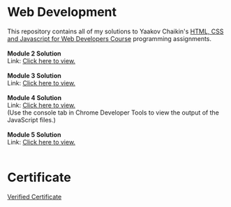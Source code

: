 # Web Development
This repository contains all of my solutions to Yaakov Chaikin's <a href="https://www.coursera.org/learn/html-css-javascript-for-web-developers?">HTML, CSS and Javascript for Web Developers Course</a> programming assignments.<br><br>
<b>Module 2 Solution</b><br>
Link: <a href="https://rashmiv99.github.io/Web-Development-JHU/module2-solution/">Click here to view.</a><br><br>
<b>Module 3 Solution</b><br>
Link: <a href="https://rashmiv99.github.io/Web-Development-JHU/module3-solution/">Click here to view.</a><br><br>
<b>Module 4 Solution</b><br>
Link: <a href="https://rashmiv99.github.io/Web-Development-JHU/module4-solution/harder/">Click here to view.</a><br>(Use the console tab in Chrome Developer Tools to view the output of the JavaScript files.)<br><br>
<b>Module 5 Solution</b><br>
Link: <a href="https://rashmiv99.github.io/Web-Development-JHU/module5-solution/">Click here to view.</a><br><br>
# Certificate
<a href="https://www.coursera.org/account/accomplishments/certificate/DXZPLZJDR87X">Verified Certificate</a><br>
